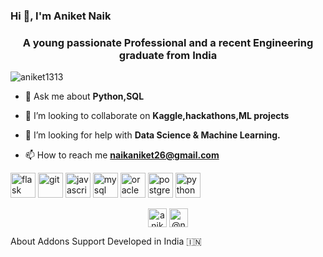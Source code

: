 ### Hi 👋, I'm Aniket Naik

<!--<h1 align="center">Hi 👋, I'm Aniket Naik</h1> -->
<h3 align="center">A young passionate Professional and a recent Engineering graduate from India</h3>

<p align="left"> <img src="https://komarev.com/ghpvc/?username=aniket1313" alt="aniket1313" /> </p>

- 💬 Ask me about **Python,SQL**

- 👯 I’m looking to collaborate on **Kaggle,hackathons,ML projects**

- 🤝 I’m looking for help with **Data Science & Machine Learning.**

- 📫 How to reach me **naikaniket26@gmail.com**

<p align="left"><img src="https://www.vectorlogo.zone/logos/pocoo_flask/pocoo_flask-icon.svg" alt="flask" width="40" height="40"/> <img src="https://www.vectorlogo.zone/logos/git-scm/git-scm-icon.svg" alt="git" width="40" height="40"/> <img src="https://devicons.github.io/devicon/devicon.git/icons/javascript/javascript-original.svg" alt="javascript" width="40" height="40"/> <img src="https://devicons.github.io/devicon/devicon.git/icons/mysql/mysql-original-wordmark.svg" alt="mysql" width="40" height="40"/> <img src="https://devicons.github.io/devicon/devicon.git/icons/oracle/oracle-original.svg" alt="oracle" width="40" height="40"/> <img src="https://devicons.github.io/devicon/devicon.git/icons/postgresql/postgresql-original-wordmark.svg" alt="postgresql" width="40" height="40"/> <img src="https://devicons.github.io/devicon/devicon.git/icons/python/python-original.svg" alt="python" width="40" height="40"/></p><p align="center">
<a href="https://linkedin.com/in/aniketnaik11" target="blank"><img align="center" src="https://cdn.jsdelivr.net/npm/simple-icons@3.0.1/icons/linkedin.svg" alt="aniketnaik11" height="30" width="30" /></a>
<a href="https://medium.com/@naikaniket26" target="blank"><img align="center" src="https://cdn.jsdelivr.net/npm/simple-icons@3.0.1/icons/medium.svg" alt="@naikaniket26" height="30" width="30" /></a>
</p>
About
Addons
Support
Developed in India 🇮🇳

